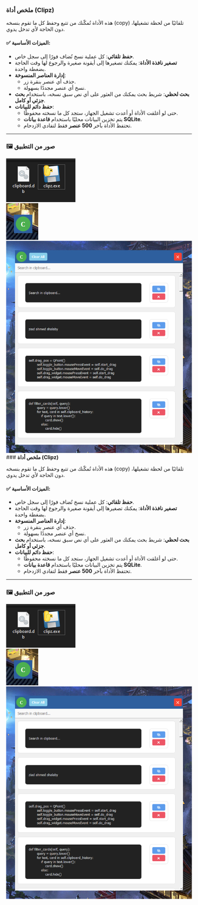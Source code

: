 ### **ملخص أداة (Clipz)**

هذه الأداة تُمكّنك من تتبع وحفظ كل ما تقوم بنسخه (copy) تلقائيًا من لحظة تشغيلها، دون الحاجة لأي تدخل يدوي.

#### ✅ **الميزات الأساسية**:

- **حفظ تلقائي**: كل عملية نسخ تُضاف فورًا إلى سجل خاص.
- **تصغير نافذة الأداة**: يمكنك تصغيرها إلى أيقونة صغيرة والرجوع لها وقت الحاجة بضغطة واحدة.
- **إدارة العناصر المنسوخة**:
  - حذف أي عنصر بنقرة زر.
  - نسخ أي عنصر مجددًا بسهولة.
- **بحث لحظي**: شريط بحث يمكنك من العثور على أي نص سبق نسخه، باستخدام **بحث جزئي أو كامل**.
- **حفظ دائم للبيانات**:
  - حتى لو أغلقت الأداة أو أعدت تشغيل الجهاز، ستجد كل ما نسخته محفوظًا.
  - يتم تخزين البيانات محليًا باستخدام **قاعدة بيانات SQLite**.
  - تحتفظ الأداة بآخر **500 عنصر** فقط لتفادي الازدحام.

---

### 🖼️ **صور من التطبيق**

![واجهة 1](images/Screenshot_1.png)  
![واجهة 2](images/Screenshot_2.png)  
![واجهة 3](images/Screenshot_4.png)### **ملخص أداة (Clipz)**

هذه الأداة تُمكّنك من تتبع وحفظ كل ما تقوم بنسخه (copy) تلقائيًا من لحظة تشغيلها، دون الحاجة لأي تدخل يدوي.

#### ✅ **الميزات الأساسية**:

- **حفظ تلقائي**: كل عملية نسخ تُضاف فورًا إلى سجل خاص.
- **تصغير نافذة الأداة**: يمكنك تصغيرها إلى أيقونة صغيرة والرجوع لها وقت الحاجة بضغطة واحدة.
- **إدارة العناصر المنسوخة**:
  - حذف أي عنصر بنقرة زر.
  - نسخ أي عنصر مجددًا بسهولة.
- **بحث لحظي**: شريط بحث يمكنك من العثور على أي نص سبق نسخه، باستخدام **بحث جزئي أو كامل**.
- **حفظ دائم للبيانات**:
  - حتى لو أغلقت الأداة أو أعدت تشغيل الجهاز، ستجد كل ما نسخته محفوظًا.
  - يتم تخزين البيانات محليًا باستخدام **قاعدة بيانات SQLite**.
  - تحتفظ الأداة بآخر **500 عنصر** فقط لتفادي الازدحام.

---

### 🖼️ **صور من التطبيق**

![واجهة 1](images/Screenshot_1.png)  
![واجهة 2](images/Screenshot_2.png)  
![واجهة 3](images/Screenshot_4.png)
